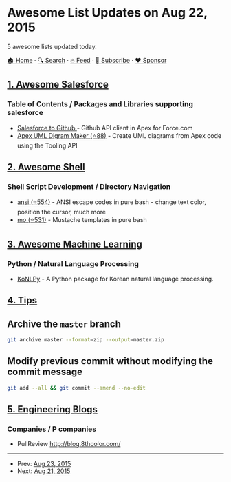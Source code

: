 # Awesome List Updates on Aug 22, 2015

5 awesome lists updated today.

[🏠 Home](/README.md) · [🔍 Search](https://www.trackawesomelist.com/search/) · [🔥 Feed](https://www.trackawesomelist.com/rss.xml) · [📮 Subscribe](https://trackawesomelist.us17.list-manage.com/subscribe?u=d2f0117aa829c83a63ec63c2f&id=36a103854c) · [❤️  Sponsor](https://github.com/sponsors/theowenyoung)



## [1. Awesome Salesforce](/content/mailtoharshit/awesome-salesforce/README.md)

### Table of Contents / Packages and Libraries supporting salesforce

*   [Salesforce to Github ](https://github.com/SalesforceFoundation/sfdo-github) - Github API client in Apex for Force.com <br/>
*   [Apex UML Digram Maker (⭐88)](https://github.com/afawcett/apex-umlcanvas) - Create UML diagrams from Apex code using the Tooling API <br/>

## [2. Awesome Shell](/content/alebcay/awesome-shell/README.md)

### Shell Script Development / Directory Navigation

*   [ansi (⭐554)](https://github.com/fidian/ansi) - ANSI escape codes in pure bash - change text color, position the cursor, much more
*   [mo (⭐531)](https://github.com/tests-always-included/mo) - Mustache templates in pure bash

## [3. Awesome Machine Learning](/content/josephmisiti/awesome-machine-learning/README.md)

### Python / Natural Language Processing

*   [KoNLPy](http://konlpy.org) - A Python package for Korean natural language processing.

## [4. Tips](/content/git-tips/tips/README.md)

## Archive the `master` branch

```sh
git archive master --format=zip --output=master.zip
```
## Modify previous commit without modifying the commit message

```sh
git add --all && git commit --amend --no-edit
```

## [5. Engineering Blogs](/content/kilimchoi/engineering-blogs/README.md)

### Companies / P companies

*   PullReview <http://blog.8thcolor.com/>

---

- Prev: [Aug 23, 2015](/content/2015/08/23/README.md)
- Next: [Aug 21, 2015](/content/2015/08/21/README.md)